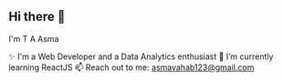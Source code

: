 ## Hi there 👋

I'm T A Asma

✨ I'm a Web Developer and a Data Analytics enthusiast
🌱 I’m currently learning ReactJS
📫 Reach out to me: asmavahab123@gmail.com

<!--
**Asmavahaab/Asmavahaab** is a ✨ _special_ ✨ repository because its `README.md` (this file) appears on your GitHub profile.

Here are some ideas to get you started:

- 🔭 I’m currently working on ...
- 🌱 I’m currently learning ...
- 👯 I’m looking to collaborate on ...
- 🤔 I’m looking for help with ...
- 💬 Ask me about ...
- 📫 How to reach me: ...
- 😄 Pronouns: ...
- ⚡ Fun fact: ...
-->
